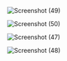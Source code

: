 ![Screenshot (49)](https://github.com/AwinashProject/React_Video_Chat/assets/87895218/fce90e02-5224-4aa8-9eec-7cb0985e8f9d)


![Screenshot (50)](https://github.com/AwinashProject/React_Video_Chat/assets/87895218/dd22abd8-9568-4d06-bdd9-111a8dc5694e)


![Screenshot (47)](https://github.com/AwinashProject/React_Video_Chat/assets/87895218/520708fe-4ef4-43b2-bbc2-0110725861f7)


![Screenshot (48)](https://github.com/AwinashProject/React_Video_Chat/assets/87895218/af29fbe0-5265-4894-a332-192ae0abba22)

